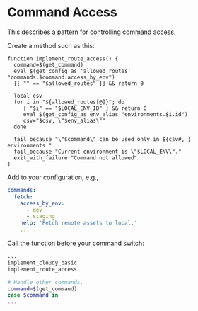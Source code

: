# Command Access

This describes a pattern for controlling command access.

Create a method such as this:

```shell
function implement_route_access() {
  command=$(get_command)
  eval $(get_config_as 'allowed_routes' "commands.$command.access_by_env")
  [[ "" == "$allowed_routes" ]] && return 0

  local csv
  for i in "${allowed_routes[@]}"; do
     [ "$i" == "$LOCAL_ENV_ID" ] && return 0
     eval $(get_config_as env_alias "environments.$i.id")
     csv="$csv, \"$env_alias\""
  done

  fail_because "\"$command\" can be used only in ${csv#, } environments."
  fail_because "Current environment is \"$LOCAL_ENV\"."
  exit_with_failure "Command not allowed"
}
```

Add to your configuration, e.g., 

```yaml
commands:
  fetch:
    access_by_env:
      - dev
      - staging
    help: 'Fetch remote assets to local.'
    ...
```

Call the function before your command switch:

```bash
...
implement_cloudy_basic
implement_route_access

# Handle other commands.
command=$(get_command)
case $command in
...
```

